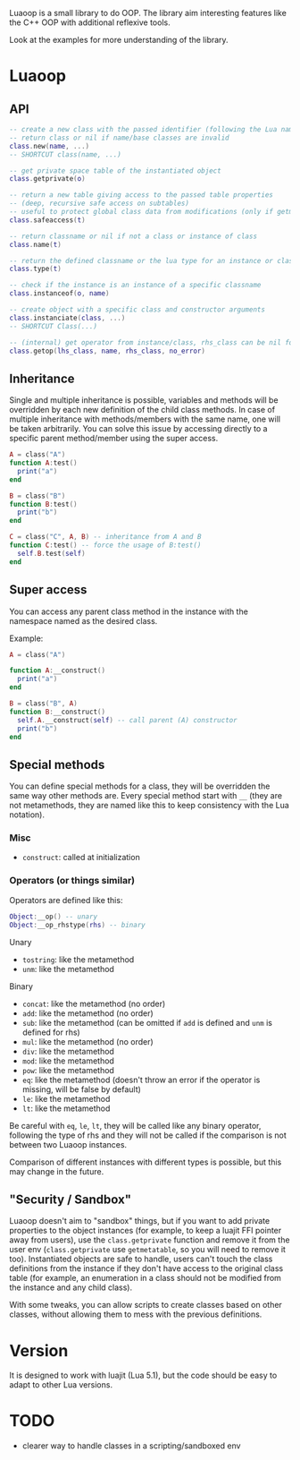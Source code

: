 Luaoop is a small library to do OOP.
The library aim interesting features like the C++ OOP with additional reflexive tools.

Look at the examples for more understanding of the library.

# Luaoop

## API

```lua
-- create a new class with the passed identifier (following the Lua name notation, no special chars except underscore) and base classes (multiple inheritance possible)
-- return class or nil if name/base classes are invalid
class.new(name, ...)
-- SHORTCUT class(name, ...)

-- get private space table of the instantiated object
class.getprivate(o)

-- return a new table giving access to the passed table properties
-- (deep, recursive safe access on subtables)
-- useful to protect global class data from modifications (only if getmetatable is not allowed)
class.safeaccess(t)

-- return classname or nil if not a class or instance of class
class.name(t)

-- return the defined classname or the lua type for an instance or class
class.type(t)

-- check if the instance is an instance of a specific classname
class.instanceof(o, name)

-- create object with a specific class and constructor arguments 
class.instanciate(class, ...)
-- SHORTCUT Class(...)

-- (internal) get operator from instance/class, rhs_class can be nil for unary operators
class.getop(lhs_class, name, rhs_class, no_error)
```

## Inheritance

Single and multiple inheritance is possible, variables and methods will be overridden by each new definition of the child class methods.
In case of multiple inheritance with methods/members with the same name, one will be taken arbitrarily. You can solve this issue by accessing directly to a specific parent method/member using the super access.

```lua
A = class("A")
function A:test()
  print("a")
end

B = class("B")
function B:test()
  print("b")
end

C = class("C", A, B) -- inheritance from A and B
function C:test() -- force the usage of B:test()
  self.B.test(self)
end

```

## Super access

You can access any parent class method in the instance with the namespace named as the desired class.

Example:
```lua
A = class("A")

function A:__construct()
  print("a")
end

B = class("B", A)
function B:__construct()
  self.A.__construct(self) -- call parent (A) constructor
  print("b")
end
```

## Special methods

You can define special methods for a class, they will be overridden the same way other methods are.
Every special method start with `__` (they are not metamethods, they are named like this to keep consistency with the Lua notation).

### Misc

* `construct`: called at initialization

### Operators (or things similar)

Operators are defined like this:
```lua
Object:__op() -- unary
Object:__op_rhstype(rhs) -- binary
```

Unary
* `tostring`: like the metamethod
* `unm`: like the metamethod

Binary
* `concat`: like the metamethod (no order)
* `add`: like the metamethod (no order)
* `sub`: like the metamethod (can be omitted if `add` is defined and `unm` is defined for rhs)
* `mul`: like the metamethod (no order)
* `div`: like the metamethod
* `mod`: like the metamethod 
* `pow`: like the metamethod
* `eq`: like the metamethod (doesn't throw an error if the operator is missing, will be false by default)
* `le`: like the metamethod
* `lt`: like the metamethod

Be careful with `eq`, `le`, `lt`, they will be called like any binary operator, following the type of rhs and they will not be called if the comparison is not between two Luaoop instances.

Comparison of different instances with different types is possible, but this may change in the future.

## "Security / Sandbox"

Luaoop doesn't aim to "sandbox" things, but if you want to add private properties to the object instances (for example, to keep a luajit FFI pointer away from users), use the `class.getprivate` function and remove it from the user env (`class.getprivate` use `getmetatable`, so you will need to remove it too).
Instantiated objects are safe to handle, users can't touch the class definitions from the instance if they don't have access to the original class table (for example, an enumeration in a class should not be modified from the instance and any child class).

With some tweaks, you can allow scripts to create classes based on other classes, without allowing them to mess with the previous definitions.

# Version

It is designed to work with luajit (Lua 5.1), but the code should be easy to adapt to other Lua versions.

# TODO

* clearer way to handle classes in a scripting/sandboxed env
